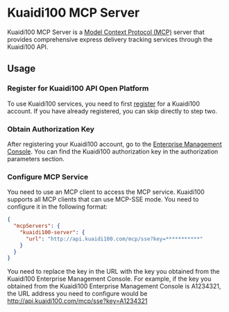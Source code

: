 # Kuaidi100 MCP Server

Kuaidi100 MCP Server is a [Model Context Protocol (MCP)](https://modelcontextprotocol.io/introduction) server that provides comprehensive express delivery tracking services through the Kuaidi100 API.

## Usage

### Register for Kuaidi100 API Open Platform

To use Kuaidi100 services, you need to first [register](https://api.kuaidi100.com/register) for a Kuaidi100 account. If you have already registered, you can skip directly to step two.

### Obtain Authorization Key

After registering your Kuaidi100 account, go to the [Enterprise Management Console](https://api.kuaidi100.com/manager/v2/query/overview). You can find the Kuaidi100 authorization key in the authorization parameters section.

### Configure MCP Service

You need to use an MCP client to access the MCP service. Kuaidi100 supports all MCP clients that can use MCP-SSE mode. You need to configure it in the following format:

```json
{
  "mcpServers": {
    "kuaidi100-server": {
      "url": "http://api.kuaidi100.com/mcp/sse?key=***********"
    }
  }
}
```

You need to replace the key in the URL with the key you obtained from the Kuaidi100 Enterprise Management Console. For example, if the key you obtained from the Kuaidi100 Enterprise Management Console is A1234321, the URL address you need to configure would be <http://api.kuaidi100.com/mcp/sse?key=A1234321>
